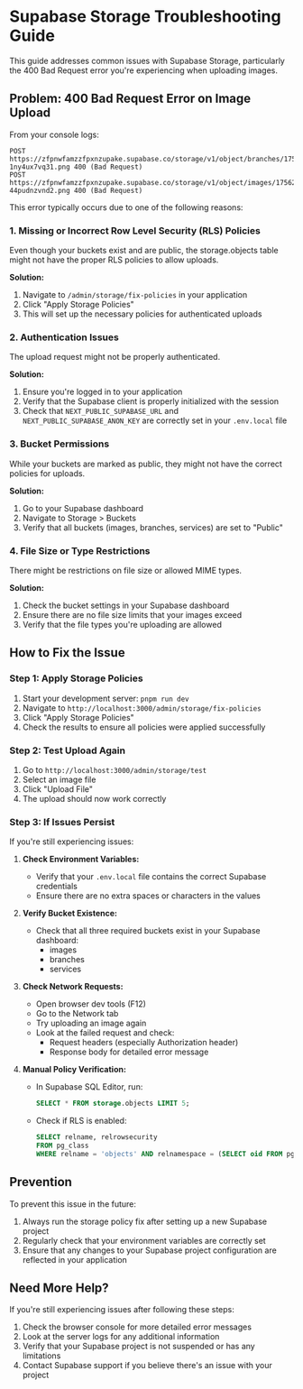 # Supabase Storage Troubleshooting Guide

This guide addresses common issues with Supabase Storage, particularly the 400 Bad Request error you're experiencing when uploading images.

## Problem: 400 Bad Request Error on Image Upload

From your console logs:
```
POST https://zfpnwfamzzfpxnzupake.supabase.co/storage/v1/object/branches/1756289838560-1ny4ux7vq31.png 400 (Bad Request)
POST https://zfpnwfamzzfpxnzupake.supabase.co/storage/v1/object/images/1756289839629-44pudnzvnd2.png 400 (Bad Request)
```

This error typically occurs due to one of the following reasons:

### 1. Missing or Incorrect Row Level Security (RLS) Policies

Even though your buckets exist and are public, the storage.objects table might not have the proper RLS policies to allow uploads.

**Solution:**
1. Navigate to `/admin/storage/fix-policies` in your application
2. Click "Apply Storage Policies"
3. This will set up the necessary policies for authenticated uploads

### 2. Authentication Issues

The upload request might not be properly authenticated.

**Solution:**
1. Ensure you're logged in to your application
2. Verify that the Supabase client is properly initialized with the session
3. Check that `NEXT_PUBLIC_SUPABASE_URL` and `NEXT_PUBLIC_SUPABASE_ANON_KEY` are correctly set in your `.env.local` file

### 3. Bucket Permissions

While your buckets are marked as public, they might not have the correct policies for uploads.

**Solution:**
1. Go to your Supabase dashboard
2. Navigate to Storage > Buckets
3. Verify that all buckets (images, branches, services) are set to "Public"

### 4. File Size or Type Restrictions

There might be restrictions on file size or allowed MIME types.

**Solution:**
1. Check the bucket settings in your Supabase dashboard
2. Ensure there are no file size limits that your images exceed
3. Verify that the file types you're uploading are allowed

## How to Fix the Issue

### Step 1: Apply Storage Policies

1. Start your development server: `pnpm run dev`
2. Navigate to `http://localhost:3000/admin/storage/fix-policies`
3. Click "Apply Storage Policies"
4. Check the results to ensure all policies were applied successfully

### Step 2: Test Upload Again

1. Go to `http://localhost:3000/admin/storage/test`
2. Select an image file
3. Click "Upload File"
4. The upload should now work correctly

### Step 3: If Issues Persist

If you're still experiencing issues:

1. **Check Environment Variables:**
   - Verify that your `.env.local` file contains the correct Supabase credentials
   - Ensure there are no extra spaces or characters in the values

2. **Verify Bucket Existence:**
   - Check that all three required buckets exist in your Supabase dashboard:
     - images
     - branches
     - services

3. **Check Network Requests:**
   - Open browser dev tools (F12)
   - Go to the Network tab
   - Try uploading an image again
   - Look at the failed request and check:
     - Request headers (especially Authorization header)
     - Response body for detailed error message

4. **Manual Policy Verification:**
   - In Supabase SQL Editor, run:
     ```sql
     SELECT * FROM storage.objects LIMIT 5;
     ```
   - Check if RLS is enabled:
     ```sql
     SELECT relname, relrowsecurity 
     FROM pg_class 
     WHERE relname = 'objects' AND relnamespace = (SELECT oid FROM pg_namespace WHERE nspname = 'storage');
     ```

## Prevention

To prevent this issue in the future:

1. Always run the storage policy fix after setting up a new Supabase project
2. Regularly check that your environment variables are correctly set
3. Ensure that any changes to your Supabase project configuration are reflected in your application

## Need More Help?

If you're still experiencing issues after following these steps:

1. Check the browser console for more detailed error messages
2. Look at the server logs for any additional information
3. Verify that your Supabase project is not suspended or has any limitations
4. Contact Supabase support if you believe there's an issue with your project